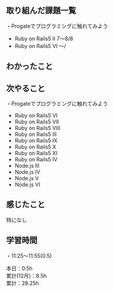 ## 取り組んだ課題一覧
・Progateでプログラミングに触れてみよう
- Ruby on Rails5 II 7〜8/8
- Ruby on Rails5 VI 〜/

## わかったこと　　

## 次やること　　
・Progateでプログラミングに触れてみよう 
- Ruby on Rails5 VI
- Ruby on Rails5 VII
- Ruby on Rails5 VIII
- Ruby on Rails5 III
- Ruby on Rails5 IX
- Ruby on Rails5 X
- Ruby on Rails5 XI
- Ruby on Rails5 IV
- Node.js III
- Node.js IV
- Node.js V
- Node.js VI

## 感じたこと
特になし

## 学習時間
・11:25〜11:55(0.5)  

本日：0.5h  
累計(12月)：8.5h  
累計：28.25h
